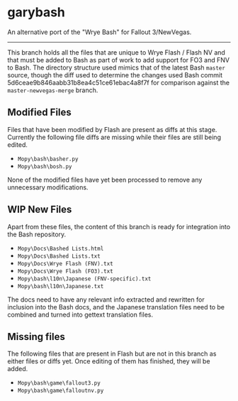 garybash
========

An alternative port of the "Wrye Bash" for Fallout 3/NewVegas.

---

This branch holds all the files that are unique to Wrye Flash / Flash NV and that must be added to Bash as part of work to add support for FO3 and FNV to Bash. The directory structure used mimics that of the latest Bash `master` source, though the diff used to determine the changes used Bash commit 5d6ceae9b846aabb31b8ea4c51ce61ebac4a8f7f for comparison against the `master-newvegas-merge` branch. 

## Modified Files

Files that have been modified by Flash are present as diffs at this stage. Currently the following file diffs are missing while their files are still being edited.

* `Mopy\bash\basher.py`
* `Mopy\bash\bosh.py`

None of the modified files have yet been processed to remove any unnecessary modifications.

## WIP New Files

Apart from these files, the content of this branch is ready for integration into the Bash repository.

* `Mopy\Docs\Bashed Lists.html`
* `Mopy\Docs\Bashed Lists.txt`
* `Mopy\Docs\Wrye Flash (FNV).txt`
* `Mopy\Docs\Wrye Flash (FO3).txt`
* `Mopy\bash\l10n\Japanese (FNV-specific).txt`
* `Mopy\bash\l10n\Japanese.txt`

The docs need to have any relevant info extracted and rewritten for inclusion into the Bash docs, and the Japanese translation files need to be combined and turned into gettext translation files.

## Missing files

The following files that are present in Flash but are not in this branch as either files or diffs yet. Once editing of them has finished, they will be added.

* `Mopy\bash\game\fallout3.py`
* `Mopy\bash\game\falloutnv.py`
